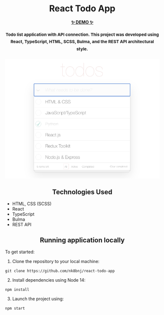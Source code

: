 <h1 align="center">React Todo App</h1>

<p align="center">
  <a href="https://nk8bnj.github.io/react-todo-app/">
    <strong>✨ DEMO ✨</strong>
  </a>
</p>

<h3 align="center">
    <sup>Todo list application with API connection. This project was developed using </br> React, TypeScript, HTML, SCSS, Bulma, and the REST API architectural style.</sup>
</h3>

<div align="center">
  <img src="https://github.com/nk8bnj/react-todo-app/blob/main/public/Screenshot.png">
</div>

<h2 align="center">Technologies Used</h2>

- HTML, CSS (SCSS)
- React
- TypeScript
- Bulma
- REST API

<h2 align="center">Running application locally</h2>

To get started:

1. Clone the repository to your local machine:
```
git clone https://github.com/nk8bnj/react-todo-app
```

2. Install dependencies using Node 14:
```
npm install
```
3. Launch the project using:
```
npm start
```

